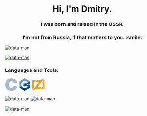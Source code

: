 <h1 align="center">Hi, I'm Dmitry.</h1>
<h3 align="center">I was born and raised in the USSR.</h3>
<h3 align="center">I'm not from Russia, if that matters to you. :smile:</h3>

<p align="left"> <img src="https://komarev.com/ghpvc/?username=data-man&label=Profile%20views&color=0e75b6&style=flat" alt="data-man" /> </p>

<p align="left"> <a href="https://github.com/ryo-ma/github-profile-trophy"><img src="https://github-profile-trophy.vercel.app/?username=data-man" alt="data-man" /></a> </p>


<h3 align="left">Languages and Tools:</h3>
<p align="left">
<img src="https://raw.githubusercontent.com/devicons/devicon/master/icons/c/c-original.svg" alt="c" width="40" height="40"/>
<img src="https://raw.githubusercontent.com/devicons/devicon/master/icons/cplusplus/cplusplus-original.svg" alt="cplusplus" width="40" height="40"/>  
<img src="https://github.com/ziglang/logo/raw/master/zig-mark.svg" alt="zig" width="40" height="40"/> </p>
<p><img align="center" src="https://github-readme-stats.vercel.app/api?username=data-man&langs_count=10" alt="data-man" />
<img align="center" src="https://github-readme-stats.vercel.app/api/top-langs/?username=data-man&langs_count=10" alt="data-man" /></p>
<p><img align="center" src="https://github-readme-streak-stats.herokuapp.com/?user=data-man&" alt="data-man" /></p>
